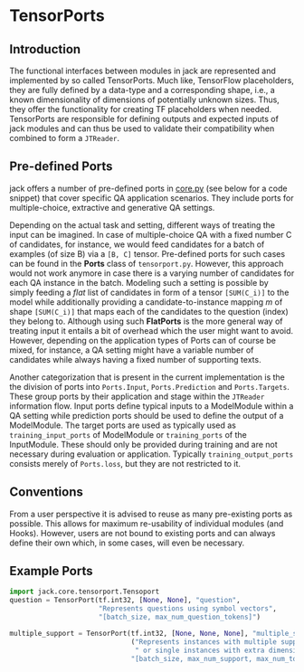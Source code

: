 # TensorPorts

## Introduction
The functional interfaces between modules in jack are represented and implemented by so called TensorPorts. Much like,
TensorFlow placeholders, they are fully defined by a data-type and a corresponding shape, i.e., a known dimensionality 
of dimensions of potentially unknown sizes. Thus, they offer the functionality for creating TF placeholders when needed. 
TensorPorts are responsible for defining outputs and expected inputs of jack modules and can thus be used to validate 
their compatibility when combined to form a `JTReader`.

## Pre-defined Ports

jack offers a number of pre-defined ports in [core.py](/jack/core/tensorport.py) (see below for a code snippet) that cover specific QA application scenarios. 
They include ports for multiple-choice, extractive and generative QA settings. 

Depending on the 
actual task and setting, different ways of treating the input can be imagined. In case of multiple-choice QA with a fixed number C of 
candidates, for instance, we would feed candidates for a batch of examples (of size B) via a `[B, C]` tensor.
Pre-defined ports for such cases can be found in the **Ports** class of `tensorport.py`. However, this approach would not work 
anymore in case there is a varying number of candidates for each QA instance in the batch. Modeling such a setting is
possible by simply feeding a *flat* list of candidates in form of a tensor `[SUM(C_i)]` to the model while additionally 
providing a candidate-to-instance mapping *m* of shape `[SUM(C_i)]` that maps each of the candidates to the question 
(index) they belong to. Although using such **FlatPorts** is the more general way of treating input it 
entails a bit of overhead which the user might want to avoid. However, depending on the application types of Ports can of course 
be mixed, for instance, a QA setting might have a variable number of candidates while always having a fixed number of supporting texts. 

Another categorization that is present in the current implementation is the the division of ports into `Ports.Input`,
`Ports.Prediction` and `Ports.Targets`. These group ports by their application and stage within the
`JTReader` information flow. Input ports define typical inputs 
to a ModelModule within a QA setting while prediction ports should be used to define the output of a ModelModule. 
The target ports are used as typically used as `training_input_ports` of ModelModule or `training_ports` of
the InputModule. These should only be provided during training and are not necessary during evaluation or application.
Typically `training_output_ports` consists merely of `Ports.loss`, but they are not restricted to it.


## Conventions

From a user perspective it is advised to reuse as many pre-existing ports as possible. This allows for maximum
re-usability of individual modules (and Hooks). However, users are not bound to existing ports and can always define their 
own which, in some cases, will even be necessary.


## Example Ports

```python
import jack.core.tensorport.Tensoport
question = TensorPort(tf.int32, [None, None], "question",
                      "Represents questions using symbol vectors",
                      "[batch_size, max_num_question_tokens]")

multiple_support = TensorPort(tf.int32, [None, None, None], "multiple_support",
                              ("Represents instances with multiple support documents",
                               " or single instances with extra dimension set to 1"),
                              "[batch_size, max_num_support, max_num_tokens]")

```
